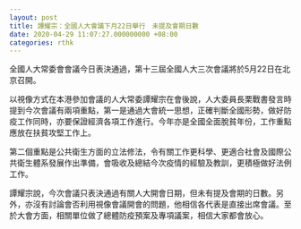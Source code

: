 ```yaml
---
layout: post
title: 譚耀宗：全國人大會議下月22日舉行　未提及會期日數
date: 2020-04-29 11:07:27.000000000 +08:00
categories: rthk
---
```


全國人大常委會會議今日表決通過，第十三屆全國人大三次會議將於5月22日在北京召開。

以視像方式在本港參加會議的人大常委譚耀宗在會後說，人大委員長栗戰書發言時提到今次會議有兩項重點，第一是通過大會統一思想，正確判斷全國形勢，做好防疫工作同時，亦要保證經濟各項工作進行。今年亦是全國全面脫貧年份，工作重點應放在扶貧攻堅工作上。

第二個重點是公共衛生方面的立法修法，令有關工作更科學、更適合社會及國際公共衛生體系發展作出準備，會吸收及總結今次疫情的經驗及教訓，更積極做好法例工作。

譚耀宗說，今次會議只表決通過有關人大開會日期，但未有提及會期的日數。另外，亦沒有討論會否利用視像會議開會的問題，他相信各代表是直接出席會議。至於大會方面，相關單位做了總體防疫預案及專項議案，相信大家都會放心。
